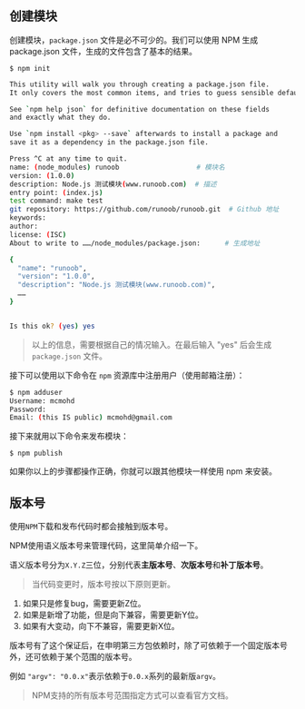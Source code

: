 ## 创建模块

创建模块，`package.json` 文件是必不可少的。我们可以使用 NPM 生成 package.json 文件，生成的文件包含了基本的结果。

`$ npm init`

```sh
This utility will walk you through creating a package.json file.
It only covers the most common items, and tries to guess sensible defaults.

See `npm help json` for definitive documentation on these fields
and exactly what they do.

Use `npm install <pkg> --save` afterwards to install a package and
save it as a dependency in the package.json file.

Press ^C at any time to quit.
name: (node_modules) runoob                   # 模块名
version: (1.0.0) 
description: Node.js 测试模块(www.runoob.com)  # 描述
entry point: (index.js) 
test command: make test
git repository: https://github.com/runoob/runoob.git  # Github 地址
keywords: 
author: 
license: (ISC) 
About to write to ……/node_modules/package.json:      # 生成地址

{
  "name": "runoob",
  "version": "1.0.0",
  "description": "Node.js 测试模块(www.runoob.com)",
  ……
}


Is this ok? (yes) yes
```

> 以上的信息，需要根据自己的情况输入。在最后输入 "yes" 后会生成 `package.json` 文件。

接下可以使用以下命令在 `npm` 资源库中注册用户（使用邮箱注册）：

```sh
$ npm adduser
Username: mcmohd
Password:
Email: (this IS public) mcmohd@gmail.com
```

接下来就用以下命令来发布模块：

`$ npm publish`

如果你以上的步骤都操作正确，你就可以跟其他模块一样使用 npm 来安装。

## 版本号

使用`NPM`下载和发布代码时都会接触到版本号。

NPM使用语义版本号来管理代码，这里简单介绍一下。

语义版本号分为`X.Y.Z`三位，分别代表**主版本号**、**次版本号**和**补丁版本号**。

> 当代码变更时，版本号按以下原则更新。

1. 如果只是修复bug，需要更新Z位。
2. 如果是新增了功能，但是向下兼容，需要更新Y位。
3. 如果有大变动，向下不兼容，需要更新X位。

版本号有了这个保证后，在申明第三方包依赖时，除了可依赖于一个固定版本号外，还可依赖于某个范围的版本号。

例如 
`"argv": "0.0.x"`表示依赖于`0.0.x`系列的最新版`argv`。

> NPM支持的所有版本号范围指定方式可以查看官方文档。


